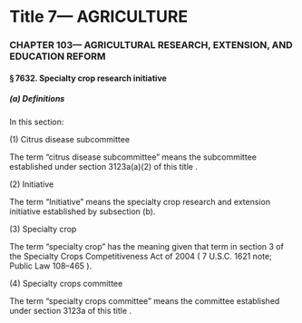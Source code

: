 
# Title 7— AGRICULTURE
### CHAPTER 103— AGRICULTURAL RESEARCH, EXTENSION, AND EDUCATION REFORM
#### § 7632. Specialty crop research initiative
##### (a) Definitions

In this section:

(1) Citrus disease subcommittee

The term “citrus disease subcommittee” means the subcommittee established under section 3123a(a)(2) of this title .

(2) Initiative

The term “Initiative” means the specialty crop research and extension initiative established by subsection (b).

(3) Specialty crop

The term “specialty crop” has the meaning given that term in section 3 of the Specialty Crops Competitiveness Act of 2004 ( 7 U.S.C. 1621 note; Public Law 108–465 ).

(4) Specialty crops committee

The term “specialty crops committee” means the committee established under section 3123a of this title .
